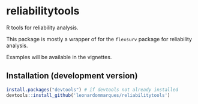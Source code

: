 # reliabilitytools
R tools for reliability analysis.

This package is mostly a wrapper of for the `flexsurv` package for reliability analysis.

Examples will be available in the vignettes.

## Installation (development version)

```r
install.packages("devtools") # if devtools not already installed
devtools::install_github('leonardommarques/reliabilitytools')
```


